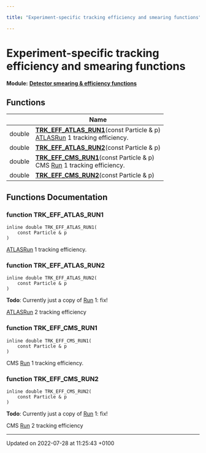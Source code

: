 ```yaml
---

title: "Experiment-specific tracking efficiency and smearing functions"

---
```


# Experiment-specific tracking efficiency and smearing functions

**Module:** **[Detector smearing & efficiency functions](http://example.org/modules/group__smearing/)**



## Functions

|                | Name           |
| -------------- | -------------- |
| double | **[TRK_EFF_ATLAS_RUN1](http://example.org/modules/group__smearing__trk/#function-trk-eff-atlas-run1)**(const Particle & p)<br><a href="http://example.org/namespaces/namespacerivet_1_1atlas/">ATLAS</a><a href="http://example.org/classes/classrivet_1_1run/">Run</a> 1 tracking efficiency.  |
| double | **[TRK_EFF_ATLAS_RUN2](http://example.org/modules/group__smearing__trk/#function-trk-eff-atlas-run2)**(const Particle & p) |
| double | **[TRK_EFF_CMS_RUN1](http://example.org/modules/group__smearing__trk/#function-trk-eff-cms-run1)**(const Particle & p)<br>CMS <a href="http://example.org/classes/classrivet_1_1run/">Run</a> 1 tracking efficiency.  |
| double | **[TRK_EFF_CMS_RUN2](http://example.org/modules/group__smearing__trk/#function-trk-eff-cms-run2)**(const Particle & p) |


## Functions Documentation

### function TRK_EFF_ATLAS_RUN1

```
inline double TRK_EFF_ATLAS_RUN1(
    const Particle & p
)
```

<a href="http://example.org/namespaces/namespacerivet_1_1atlas/">ATLAS</a><a href="http://example.org/classes/classrivet_1_1run/">Run</a> 1 tracking efficiency. 

### function TRK_EFF_ATLAS_RUN2

```
inline double TRK_EFF_ATLAS_RUN2(
    const Particle & p
)
```


**Todo**: Currently just a copy of <a href="http://example.org/classes/classrivet_1_1run/">Run</a> 1: fix! 

<a href="http://example.org/namespaces/namespacerivet_1_1atlas/">ATLAS</a><a href="http://example.org/classes/classrivet_1_1run/">Run</a> 2 tracking efficiency 


### function TRK_EFF_CMS_RUN1

```
inline double TRK_EFF_CMS_RUN1(
    const Particle & p
)
```

CMS <a href="http://example.org/classes/classrivet_1_1run/">Run</a> 1 tracking efficiency. 

### function TRK_EFF_CMS_RUN2

```
inline double TRK_EFF_CMS_RUN2(
    const Particle & p
)
```


**Todo**: Currently just a copy of <a href="http://example.org/classes/classrivet_1_1run/">Run</a> 1: fix! 

CMS <a href="http://example.org/classes/classrivet_1_1run/">Run</a> 2 tracking efficiency 






-------------------------------

Updated on 2022-07-28 at 11:25:43 +0100